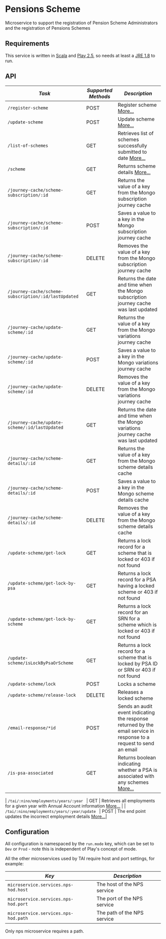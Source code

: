 Pensions Scheme
===============

Microservice to support the registration of Pension Scheme Administrators and the registration of Pensions Schemes

Requirements
------------

This service is written in [Scala](http://www.scala-lang.org/) and [Play 2.5](http://playframework.com/), so needs at least a [JRE 1.8](http://www.oracle.com/technetwork/java/javase/downloads/index.html) to run.

API
---

| *Task* | *Supported Methods* | *Description* |
|--------|----|----|
| ```/register-scheme                                     ```  | POST   | Register scheme [More...](docs/register-scheme.md) |
| ```/update-scheme                                       ```  | POST   | Update scheme [More...](docs/update-scheme.md) |
| ```/list-of-schemes                                     ```  | GET    | Retrieves list of schemes successfully submitted to date [More...](docs/list-of-schemes.md) |
| ```/scheme                                              ```  | GET    | Returns scheme details [More...](docs/scheme.md) |
| ```/journey-cache/scheme-subscription/:id               ```  | GET    | Returns the value of a key from the Mongo subscription journey cache 
| ```/journey-cache/scheme-subscription/:id               ```  | POST   | Saves a value to a key in the Mongo subscription journey cache
| ```/journey-cache/scheme-subscription/:id               ```  | DELETE | Removes the value of a key from the Mongo subscription journey cache
| ```/journey-cache/scheme-subscription/:id/lastUpdated   ```  | GET    | Returns the date and time when the Mongo subscription journey cache was last updated
| ```/journey-cache/update-scheme/:id                     ```  | GET    | Returns the value of a key from the Mongo variations journey cache
| ```/journey-cache/update-scheme/:id                     ```  | POST   | Saves a value to a key in the Mongo variations journey cache
| ```/journey-cache/update-scheme/:id                     ```  | DELETE | Removes the value of a key from the Mongo variations journey cache
| ```/journey-cache/update-scheme/:id/lastUpdated         ```  | GET    | Returns the date and time when the Mongo variations journey cache was last updated
| ```/journey-cache/scheme-details/:id                    ```  | GET    | Returns the value of a key from the Mongo scheme details cache
| ```/journey-cache/scheme-details/:id                    ```  | POST   | Saves a value to a key in the Mongo scheme details cache
| ```/journey-cache/scheme-details/:id                    ```  | DELETE | Removes the value of a key from the Mongo scheme details cache
| ```/update-scheme/get-lock                              ```  | GET    | Returns a lock record for a scheme that is locked or 403 if not found
| ```/update-scheme/get-lock-by-psa                       ```  | GET    | Returns a lock record for a PSA having a locked scheme or 403 if not found
| ```/update-scheme/get-lock-by-scheme                    ```  | GET    | Returns a lock record for an SRN for a scheme which is locked or 403 if not found
| ```/update-scheme/isLockByPsaOrScheme                   ```  | GET    | Returns a lock record for a scheme that is locked by PSA ID or SRN or 403 if not found
| ```/update-scheme/lock                                  ```  | POST   | Locks a scheme
| ```/update-scheme/release-lock                          ```  | DELETE | Releases a locked scheme
| ```/email-response/*id                                  ```  | POST   | Sends an audit event indicating the response returned by the email service in response to a request to send an email
| ```/is-psa-associated                                   ```  | GET    | Returns boolean indicating whether a PSA is associated with any schemes [More...](docs/is-psa-associated.md) |




| ```/tai/:nino/employments/years/:year ```  | GET | Retrieves all employments for a given year with Annual Account information [More...](docs/employments/annual-account-employments.md) |
| ```/tai/:nino/employments/years/:year/update ```  | POST | The end point updates the incorrect employment details [More...](docs/employments/update-employments.md)|

Configuration
-------------

All configuration is namespaced by the `run.mode` key, which can be set to `Dev` or `Prod` - note this is independent of Play's concept of mode.

All the other microservices used by TAI require host and port settings, for example:

| *Key*                    | *Description* |
| ------------------------ | ----------- |
| `microservice.services.nps-hod.host` | The host of the NPS service |
| `microservice.services.nps-hod.port` | The port of the NPS service |
| `microservice.services.nps-hod.path` | The path of the NPS service |

Only nps microservice requires a path.


